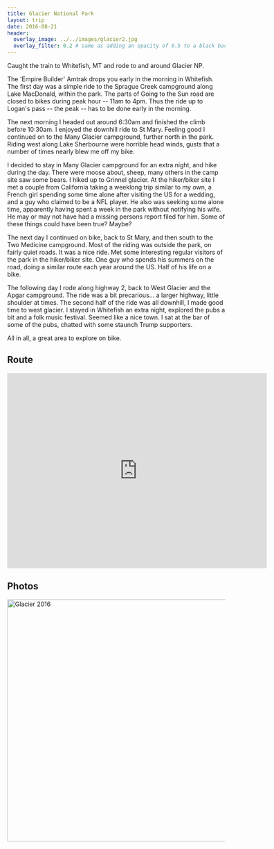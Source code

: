 ```yaml
---
title: Glacier National Park
layout: trip
date: 2016-08-21
header:
  overlay_image: ../../images/glacier2.jpg
  overlay_filter: 0.2 # same as adding an opacity of 0.5 to a black background
---
```


Caught the train to Whitefish, MT and rode to and around Glacier NP. 

The 'Empire Builder' Amtrak drops you early in the morning in Whitefish. The first day was a simple ride to the Sprague Creek campground along Lake MacDonald, within the park. The parts of Going to the Sun road are closed to bikes during peak hour -- 11am to 4pm. Thus the ride up to Logan's pass -- the peak -- has to be done early in the morning. 

The next morning I headed out around 6:30am and finished the climb before 10:30am. I enjoyed the downhill ride to St Mary. Feeling good I continued on to the Many Glacier campground, further north in the park. Riding west along Lake Sherbourne were horrible head winds, gusts that a number of times nearly blew me off my bike. 

I decided to stay in Many Glacier campground for an extra night, and hike during the day. There were moose about, sheep, many others in the camp site saw some bears. I hiked up to Grinnel glacier. At the hiker/biker site I met a couple from California taking a weeklong trip similar to my own, a French girl spending some time alone after visiting the US for a wedding, and a guy who claimed to be a NFL player. He also was seeking some alone time, apparently having spent a week in the park without notifying his wife. He may or may not have had a missing persons report filed for him. Some of these things could have been true? Maybe?

The next day I continued on bike, back to St Mary, and then south to the Two Medicine campground. Most of the riding was outside the park, on fairly quiet roads. It was a nice ride. Met some interesting regular visitors of the park in the hiker/biker site. One guy who spends his summers on the road, doing a similar route each year around the US. Half of his life on a bike. 

The following day I rode along highway 2, back to West Glacier and the Apgar campground. The ride was a bit precarious... a larger highway, little shoulder at times. The second half of the ride was all downhill, I made good time to west glacier. I stayed in Whitefish an extra night, explored the pubs a bit and a folk music festival. Seemed like a nice town. I sat at the bar of some of the pubs, chatted with some staunch Trump supporters. 

All in all, a great area to explore on bike.

## Route

<iframe src="https://www.google.com/maps/embed?pb=!1m64!1m12!1m3!1d2648.3912623752803!2d-114.33744072273663!3d48.41063230000002!2m3!1f0!2f0!3f0!3m2!1i1024!2i768!4f13.1!4m49!3e1!4m5!1s0x536669ab14afecb5%3A0xccca7a6b8837463e!2sWhitefish%2C+MT+59937!3m2!1d48.4106373!2d-114.3352652!4m5!1s0x5368b82e593730e5%3A0x6a0435f0e8ece02d!2sSt+Mary%2C+MT!3m2!1d48.7438663!2d-113.4295461!4m5!1s0x5368b20f34aa70f7%3A0x11dc62128df3527c!2sMany+Glacier+Campground%2C+Continental+Divide+Trail%2C+Browning%2C+MT!3m2!1d48.7966765!2d-113.6773424!4m5!1s0x5368b82e593730e5%3A0x6a0435f0e8ece02d!2sSt+Mary%2C+MT!3m2!1d48.7438663!2d-113.4295461!4m5!1s0x536890dd90404539%3A0xb7d637c6d9404bfd!2sTwo+Medicine+Campground%2C+East+Glacier+Park+Village%2C+MT!3m2!1d48.4915363!2d-113.36455099999999!4m5!1s0x536886e80893bf3d%3A0x5804d1e67b380f53!2sSummit+Mountain+Lodge+%26+Steakhouse%2C+East+Glacier+Park+Village%2C+MT!3m2!1d48.312786599999995!2d-113.3594533!4m5!1s0x5366179c09ca25a3%3A0xd76e8693f571f0a0!2sWest+Glacier%2C+MT!3m2!1d48.494975499999995!2d-113.9810756!4m5!1s0x536669ab14afecb5%3A0xccca7a6b8837463e!2sWhitefish%2C+MT!3m2!1d48.4106373!2d-114.3352652!5e0!3m2!1sen!2sus!4v1500484803469" width="600" height="450" frameborder="0" style="border:0" allowfullscreen></iframe>

## Photos

<a data-flickr-embed="true"  href="https://www.flickr.com/photos/149922637@N08/albums/72157683024437284" title="Glacier 2016"><img src="https://farm5.staticflickr.com/4084/35341027710_0d85cb222d_z.jpg" width="640" height="558" alt="Glacier 2016"></a><script async src="//embedr.flickr.com/assets/client-code.js" charset="utf-8"></script>
